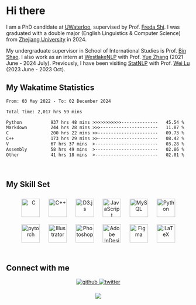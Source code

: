 # Hi there


I am a PhD candidate at <a href='https://uwaterloo.ca/'>UWaterloo</a>, supervised by Prof. <a href='https://uwaterloo.ca/computer-science/about/people/fhs'>Freda Shi</a>. I was graduated with a double major (English Linguistics & Computer Science) from <a href='https://www.zju.edu.cn/english/'>Zhejiang University</a> in 2024.

My undergraduate supervisor in School of International Studies is Prof. <a href='https://person.zju.edu.cn/en/shaobin'>Bin Shao</a>. I also work as an intern at <a href='https://westlakenlp.netlify.app/'>WestlakeNLP</a> with Prof. <a href='https://frcchang.github.io/'>Yue Zhang</a> (2021 June - 2024 July). Previously, I have been visiting <a href='https://statnlp-research.github.io/'>StatNLP</a> with Prof. <a href='https://istd.sutd.edu.sg/people/faculty/lu-wei'>Wei Lu</a> (2023 June - 2023 Oct).
<br/>  


<!-- 
## Github Stats  
<div align="center"><img src="https://github-readme-stats.vercel.app/api?username=LuneRGB&show_icons=true&count_private=true&hide_border=true" align="center" /></div>  

<br/>   -->


## My Wakatime Statistics

<!--START_SECTION:waka-->

```txt
From: 03 May 2022 - To: 02 December 2024

Total Time: 2,017 hrs 59 mins

Python           937 hrs 48 mins >>>>>>>>>>>--------------   45.54 %
Markdown         244 hrs 28 mins >>>----------------------   11.87 %
C                200 hrs 22 mins >>-----------------------   09.73 %
C++              173 hrs 29 mins >>-----------------------   08.42 %
V                67 hrs 37 mins  >------------------------   03.28 %
Assembly         58 hrs 49 mins  >------------------------   02.86 %
Other            41 hrs 18 mins  >------------------------   02.01 %
```

<!--END_SECTION:waka-->


<!-- <div align="center">

  [![Top Langs](https://github-readme-stats.vercel.app/api/top-langs/?username=LuneRGB&layout=compact)](https://github.com/LuneRGB/github-readme-stats)

</div>   -->

<br/>  



## My Skill Set  
<div align="center">  
<a href="https://www.cprogramming.com/" target="_blank"><img style="margin: 10px" src="https://profilinator.rishav.dev/skills-assets/c-original.svg" alt="C" height="50" /></a>  
<a href="https://www.cplusplus.com/" target="_blank"><img style="margin: 10px" src="https://profilinator.rishav.dev/skills-assets/cplusplus-original.svg" alt="C++" height="50" /></a>  
<a href="https://d3js.org/" target="_blank"><img style="margin: 10px" src="https://profilinator.rishav.dev/skills-assets/d3js-original.svg" alt="D3.js" height="50" /></a>  
<a href="https://www.javascript.com/" target="_blank"><img style="margin: 10px" src="https://profilinator.rishav.dev/skills-assets/javascript-original.svg" alt="JavaScript" height="50" /></a>  
<a href="https://www.mysql.com/" target="_blank"><img style="margin: 10px" src="https://profilinator.rishav.dev/skills-assets/mysql-original-wordmark.svg" alt="MySQL" height="50" /></a>  
<a href="https://www.python.org/" target="_blank"><img style="margin: 10px" src="https://profilinator.rishav.dev/skills-assets/python-original.svg" alt="Python" height="50" /></a>  
<a href="https://pytorch.org/" target="_blank"><img style="margin: 10px" src="https://profilinator.rishav.dev/skills-assets/pytorch-icon.svg" alt="pytorch" height="50" /></a>  
<a href="https://www.adobe.com/in/products/illustrator.html" target="_blank"><img style="margin: 10px" src="https://profilinator.rishav.dev/skills-assets/adobe_illustrator-icon.svg" alt="Illustrator" height="50" /></a>  
<a href="https://www.adobe.com/in/products/photoshop.html" target="_blank"><img style="margin: 10px" src="https://profilinator.rishav.dev/skills-assets/photoshop-plain.svg" alt="Photoshop" height="50" /></a>  
<a href="https://www.adobe.com/in/products/indesign.html" target="_blank"><img style="margin: 10px" src="https://profilinator.rishav.dev/skills-assets/adobeindesign.svg" alt="Adobe InDesign" height="50" /></a>  
<a href="https://www.figma.com/" target="_blank"><img style="margin: 10px" src="https://profilinator.rishav.dev/skills-assets/figma-icon.svg" alt="Figma" height="50" /></a>  
<a href="https://www.latex-project.org/" target="_blank"><img style="margin: 10px" src="https://profilinator.rishav.dev/skills-assets/latex.png" alt="LaTeX" height="50" /></a>  
</div>  

<br/>  



## Connect with me  
<div align="center">
<a href="https://github.com/ruoxining" target="_blank">
<img src=https://img.shields.io/badge/github-%2324292e.svg?&style=for-the-badge&logo=github&logoColor=white alt=github style="margin-bottom: 5px;" />
</a>
<a href="https://twitter.com/ruoxi_ning" target="_blank">
<img src=https://img.shields.io/badge/twitter-%2300acee.svg?&style=for-the-badge&logo=twitter&logoColor=white alt=twitter style="margin-bottom: 5px;" />
</a>  
</div>  
  

<br/> 


<div align="center">
<img src="https://komarev.com/ghpvc/?username=LuneRGB&&style=flat-square" align="center" />
</div>  

<br />
